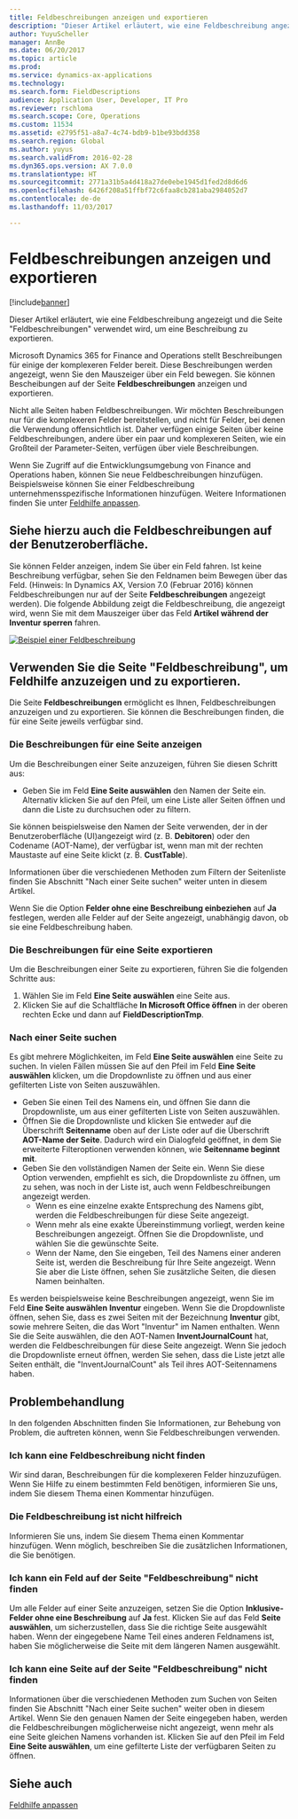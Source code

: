 ```yaml
---
title: Feldbeschreibungen anzeigen und exportieren
description: "Dieser Artikel erläutert, wie eine Feldbeschreibung angezeigt und die Seite \"Feldbeschreibungen\" verwendet wird, um eine Beschreibung zu exportieren."
author: YuyuScheller
manager: AnnBe
ms.date: 06/20/2017
ms.topic: article
ms.prod: 
ms.service: dynamics-ax-applications
ms.technology: 
ms.search.form: FieldDescriptions
audience: Application User, Developer, IT Pro
ms.reviewer: rschloma
ms.search.scope: Core, Operations
ms.custom: 11534
ms.assetid: e2795f51-a8a7-4c74-bdb9-b1be93bdd358
ms.search.region: Global
ms.author: yuyus
ms.search.validFrom: 2016-02-28
ms.dyn365.ops.version: AX 7.0.0
ms.translationtype: HT
ms.sourcegitcommit: 2771a31b5a4d418a27de0ebe1945d1fed2d8d6d6
ms.openlocfilehash: 6426f208a51ffbf72c6faa8cb281aba2984052d7
ms.contentlocale: de-de
ms.lasthandoff: 11/03/2017

---
```


# <a name="view-and-export-field-descriptions"></a>Feldbeschreibungen anzeigen und exportieren

[!include[banner](../includes/banner.md)]


Dieser Artikel erläutert, wie eine Feldbeschreibung angezeigt und die Seite "Feldbeschreibungen" verwendet wird, um eine Beschreibung zu exportieren.

Microsoft Dynamics 365 for Finance and Operations stellt Beschreibungen für einige der komplexeren Felder bereit. Diese Beschreibungen werden angezeigt, wenn Sie den Mauszeiger über ein Feld bewegen. Sie können Bescheibungen auf der Seite **Feldbeschreibungen** anzeigen und exportieren. 

Nicht alle Seiten haben Feldbeschreibungen. Wir möchten Beschreibungen nur für die komplexeren Felder bereitstellen, und nicht für Felder, bei denen die Verwendung offensichtlich ist. Daher verfügen einige Seiten über keine Feldbeschreibungen, andere über ein paar und komplexeren Seiten, wie ein Großteil der Parameter-Seiten, verfügen über viele Beschreibungen. 

Wenn Sie Zugriff auf die Entwicklungsumgebung von Finance and Operations haben, können Sie neue Feldbeschreibungen hinzufügen. Beispielsweise können Sie einer Feldbeschreibung unternehmensspezifische Informationen hinzufügen. Weitere Informationen finden Sie unter [Feldhilfe anpassen](../../dev-itpro/user-interface/customize-field-help.md).

## <a name="see-field-descriptions-in-the-user-interface"></a>Siehe hierzu auch die Feldbeschreibungen auf der Benutzeroberfläche.
Sie können Felder anzeigen, indem Sie über ein Feld fahren. Ist keine Beschreibung verfügbar, sehen Sie den Feldnamen beim Bewegen über das Feld. (Hinweis: In Dynamics AX, Version 7.0 (Februar 2016) können Feldbeschreibungen nur auf der Seite **Feldbeschreibungen** angezeigt werden). Die folgende Abbildung zeigt die Feldbeschreibung, die angezeigt wird, wenn Sie mit dem Mauszeiger über das Feld **Artikel während der Inventur sperren** fahren. 

[![Beispiel einer Feldbeschreibung](./media/field-description.png)](./media/field-description.png)

## <a name="use-the-field-descriptions-page-to-view-and-export-field-help"></a>Verwenden Sie die Seite "Feldbeschreibung", um Feldhilfe anzuzeigen und zu exportieren.
Die Seite **Feldbeschreibungen** ermöglicht es Ihnen, Feldbeschreibungen anzuzeigen und zu exportieren. Sie können die Beschreibungen finden, die für eine Seite jeweils verfügbar sind.

### <a name="view-the-descriptions-for-a-page"></a>Die Beschreibungen für eine Seite anzeigen

Um die Beschreibungen einer Seite anzuzeigen, führen Sie diesen Schritt aus:

-   Geben Sie im Feld **Eine Seite auswählen** den Namen der Seite ein. Alternativ klicken Sie auf den Pfeil, um eine Liste aller Seiten öffnen und dann die Liste zu durchsuchen oder zu filtern.

Sie können beispielsweise den Namen der Seite verwenden, der in der Benutzeroberfläche (UI)angezeigt wird (z. B. **Debitoren**) oder den Codename (AOT-Name), der verfügbar ist, wenn man mit der rechten Maustaste auf eine Seite klickt (z. B. **CustTable**). 

Informationen über die verschiedenen Methoden zum Filtern der Seitenliste finden Sie Abschnitt "Nach einer Seite suchen" weiter unten in diesem Artikel. 

Wenn Sie die Option **Felder ohne eine Beschreibung einbeziehen** auf **Ja** festlegen, werden alle Felder auf der Seite angezeigt, unabhängig davon, ob sie eine Feldbeschreibung haben.

### <a name="export-the-descriptions-for-a-page"></a>Die Beschreibungen für eine Seite exportieren

Um die Beschreibungen einer Seite zu exportieren, führen Sie die folgenden Schritte aus:

1.  Wählen Sie im Feld **Eine Seite auswählen** eine Seite aus.
2.  Klicken Sie auf die Schaltfläche **In Microsoft Office öffnen** in der oberen rechten Ecke und dann auf **FieldDescriptionTmp**.

### <a name="searching-for-a-page"></a>Nach einer Seite suchen

Es gibt mehrere Möglichkeiten, im Feld **Eine Seite auswählen** eine Seite zu suchen. In vielen Fällen müssen Sie auf den Pfeil im Feld **Eine Seite auswählen** klicken, um die Dropdownliste zu öffnen und aus einer gefilterten Liste von Seiten auszuwählen.

-   Geben Sie einen Teil des Namens ein, und öffnen Sie dann die Dropdownliste, um aus einer gefilterten Liste von Seiten auszuwählen.
-   Öffnen Sie die Dropdownliste und klicken Sie entweder auf die Überschrift **Seitenname** oben auf der Liste oder auf die Überschrift **AOT-Name der Seite**. Dadurch wird ein Dialogfeld geöffnet, in dem Sie erweiterte Filteroptionen verwenden können, wie **Seitenname beginnt mit**.
-   Geben Sie den vollständigen Namen der Seite ein. Wenn Sie diese Option verwenden, empfiehlt es sich, die Dropdownliste zu öffnen, um zu sehen, was noch in der Liste ist, auch wenn Feldbeschreibungen angezeigt werden.
    -   Wenn es eine einzelne exakte Entsprechung des Namens gibt, werden die Feldbeschreibungen für diese Seite angezeigt.
    -   Wenn mehr als eine exakte Übereinstimmung vorliegt, werden keine Beschreibungen angezeigt. Öffnen Sie die Dropdownliste, und wählen Sie die gewünschte Seite.
    -   Wenn der Name, den Sie eingeben, Teil des Namens einer anderen Seite ist, werden die Beschreibung für Ihre Seite angezeigt. Wenn Sie aber die Liste öffnen, sehen Sie zusätzliche Seiten, die diesen Namen beinhalten.

Es werden beispielsweise keine Beschreibungen angezeigt, wenn Sie im Feld ****Eine Seite auswählen**** **Inventur** eingeben. Wenn Sie die Dropdownliste öffnen, sehen Sie, dass es zwei Seiten mit der Bezeichnung **Inventur** gibt, sowie mehrere Seiten, die das Wort "Inventur" im Namen enthalten. Wenn Sie die Seite auswählen, die den AOT-Namen **InventJournalCount** hat, werden die Feldbeschreibungen für diese Seite angezeigt. Wenn Sie jedoch die Dropdownliste erneut öffnen, werden Sie sehen, dass die Liste jetzt alle Seiten enthält, die "InventJournalCount" als Teil ihres AOT-Seitennamens haben.

## <a name="troubleshooting"></a>Problembehandlung
In den folgenden Abschnitten finden Sie Informationen, zur Behebung von Problem, die auftreten können, wenn Sie Feldbeschreibungen verwenden.

### <a name="i-cant-find-a-field-description"></a>Ich kann eine Feldbeschreibung nicht finden

Wir sind daran, Beschreibungen für die komplexeren Felder hinzuzufügen. Wenn Sie Hilfe zu einem bestimmten Feld benötigen, informieren Sie uns, indem Sie diesem Thema einen Kommentar hinzufügen.

### <a name="the-field-description-isnt-helpful"></a>Die Feldbeschreibung ist nicht hilfreich

Informieren Sie uns, indem Sie diesem Thema einen Kommentar hinzufügen. Wenn möglich, beschreiben Sie die zusätzlichen Informationen, die Sie benötigen.

### <a name="i-cant-find-a-field-on-the-field-descriptions-page"></a>Ich kann ein Feld auf der Seite "Feldbeschreibung" nicht finden

Um alle Felder auf einer Seite anzuzeigen, setzen Sie die Option **Inklusive-Felder ohne eine Beschreibung** auf **Ja** fest. Klicken Sie auf das Feld **Seite auswählen**, um sicherzustellen, dass Sie die richtige Seite ausgewählt haben. Wenn der eingegebene Name Teil eines anderen Feldnamens ist, haben Sie möglicherweise die Seite mit dem längeren Namen ausgewählt.

### <a name="i-cant-find-a-page-on-the-field-descriptions-page"></a>Ich kann eine Seite auf der Seite "Feldbeschreibung" nicht finden

Informationen über die verschiedenen Methoden zum Suchen von Seiten finden Sie Abschnitt "Nach einer Seite suchen" weiter oben in diesem Artikel. Wenn Sie den genauen Namen der Seite eingegeben haben, werden die Feldbeschreibungen möglicherweise nicht angezeigt, wenn mehr als eine Seite gleichen Namens vorhanden ist. Klicken Sie auf den Pfeil im Feld **Eine Seite auswählen**, um eine gefilterte Liste der verfügbaren Seiten zu öffnen.

<a name="see-also"></a>Siehe auch
--------

[Feldhilfe anpassen](../../dev-itpro/user-interface/customize-field-help.md)






